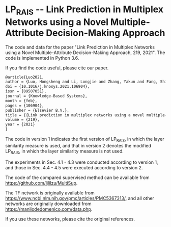 # LP<sub>RAIS</sub> -- Link Prediction in Multiplex Networks using a Novel Multiple-Attribute Decision-Making Approach

The code and data for the paper "Link Prediction in Multiplex Networks using a Novel Multiple-Attribute Decision-Making Approach, 219, 2021". The code is implemented in Python 3.6.

If you find the code useful, please cite our paper.

```latex
@article{Luo2021,
author = {Luo, Hongsheng and Li, Longjie and Zhang, Yakun and Fang, Shiyu and Chen, Xiaoyun},
doi = {10.1016/j.knosys.2021.106904},
issn = {09507051},
journal = {Knowledge-Based Systems},
month = {feb},
pages = {106904},
publisher = {Elsevier B.V.},
title = {{Link prediction in multiplex networks using a novel multiple-attribute decision-making approach}},
volume = {219},
year = {2021}
}

```

 The code in version 1 indicates the first version of LP<sub>RAIS</sub>, in which the layer similarity measure is used, and that in version 2 denotes the modified LP<sub>RAIS</sub>, in which the layer similarity measure is not used.

The experiments in Sec. 4.1 - 4.3 were conducted according to version 1, and those in Sec. 4.4 - 4.5 were executed according to version 2. 

The code of the compared supervised method can be available from https://github.com/ljlilzu/MultiSup.

The TF network is originally available from https://www.ncbi.nlm.nih.gov/pmc/articles/PMC5367313/,
and all other networks are originally downloaded from https://manliodedomenico.com/data.php.  

If you use these networks, please cite the original references.
